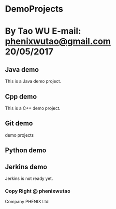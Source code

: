 # DemoProjects
# By Tao WU  E-mail: phenixwutao@gmail.com 20/05/2017

## Java demo
This is a Java demo project.

## Cpp demo
This is a C++ demo project.

## Git demo

demo projects

## Python demo
## Jerkins demo
Jerkins is not ready yet.

### Copy Right @ phenixwutao
Company PHENIX Ltd